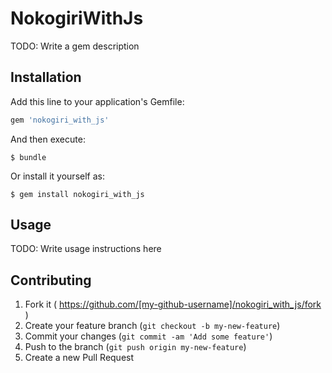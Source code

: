 # NokogiriWithJs

TODO: Write a gem description

## Installation

Add this line to your application's Gemfile:

```ruby
gem 'nokogiri_with_js'
```

And then execute:

    $ bundle

Or install it yourself as:

    $ gem install nokogiri_with_js

## Usage

TODO: Write usage instructions here

## Contributing

1. Fork it ( https://github.com/[my-github-username]/nokogiri_with_js/fork )
2. Create your feature branch (`git checkout -b my-new-feature`)
3. Commit your changes (`git commit -am 'Add some feature'`)
4. Push to the branch (`git push origin my-new-feature`)
5. Create a new Pull Request
